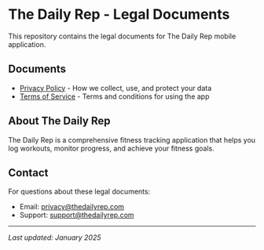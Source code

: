 # The Daily Rep - Legal Documents

This repository contains the legal documents for The Daily Rep mobile application.

## Documents

- [Privacy Policy](PRIVACY_POLICY.md) - How we collect, use, and protect your data
- [Terms of Service](TERMS_OF_SERVICE.md) - Terms and conditions for using the app

## About The Daily Rep

The Daily Rep is a comprehensive fitness tracking application that helps you log workouts, monitor progress, and achieve your fitness goals.

## Contact

For questions about these legal documents:
- Email: privacy@thedailyrep.com
- Support: support@thedailyrep.com

---

*Last updated: January 2025* 